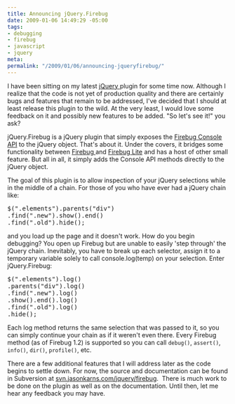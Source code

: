 ```yaml
---
title: Announcing jQuery.Firebug
date: 2009-01-06 14:49:29 -05:00
tags:
- debugging
- firebug
- javascript
- jquery
meta:
permalink: "/2009/01/06/announcing-jqueryfirebug/"
---
```

<p>I have been sitting on my latest <a href="http://jquery.com/">jQuery </a> plugin for some time now. Although I realize that the code is not yet of production quality and there are certainly bugs and features that remain to be addressed, I've decided that I should at least release this plugin to the wild.  At the very least, I would love some feedback on it and possibly new features to be added.  "So let's see it!" you ask?</p>
<p>jQuery.Firebug is a jQuery plugin that simply exposes the <a href="http://getfirebug.com/console.html">Firebug Console API</a> to the jQuery object. That's about it.  Under the covers, it bridges some functionality between <a href="http://getfirebug.com/">Firebug </a> and <a href="http://getfirebug.com/lite.html">Firebug Lite</a> and has a host of other small feature.  But all in all, it simply adds the Console API methods directly to the jQuery object.</p>
<p>The goal of this plugin is to allow inspection of your jQuery selections while in the middle of a chain. For those of you who have ever had a jQuery chain like:</p>
<pre class="javascript">
$(".elements").parents("div")
.find(".new").show().end()
.find(".old").hide();</pre>
<p>and you load up the page and it doesn't work. How do you begin debugging? You open up Firebug but are unable to easily 'step through' the jQuery chain. Inevitably, you have to break up each selector, assign it to a temporary variable solely to call console.log(temp) on your selection. Enter jQuery.Firebug:</p>
<pre class="javascript">
$(".elements").log()
.parents("div").log()
.find(".new").log()
.show().end().log()
.find(".old").log()
.hide();</pre>
<p>Each log method returns the same selection that was passed to it, so you can simply continue your chain as if it weren't even there. Every Firebug method (as of Firebug 1.2) is supported so you can call <code>debug()</code>, <code>assert()</code>, <code>info()</code>, <code>dir()</code>, <code>profile()</code>, etc.</p>
<p>There are a few additional features that I will address later as the code begins to settle down. For now, the source and documentation can be found in Subversion at <a href="http://svn.jasonkarns.com/jquery/firebug/">svn.jasonkarns.com/jquery/firebug</a>.  There is much work to be done on the plugin as well as on the documentation. Until then, let me hear any feedback you may have.</p>
